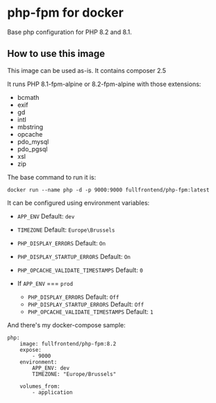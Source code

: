 # php-fpm for docker

Base php configuration for PHP 8.2 and 8.1.

## How to use this image

This image can be used as-is. It contains composer 2.5

It runs PHP 8.1-fpm-alpine or 8.2-fpm-alpine with those extensions:
* bcmath
* exif
* gd
* intl
* mbstring
* opcache
* pdo_mysql
* pdo_pgsql
* xsl
* zip
  
The base command to run it is:

    docker run --name php -d -p 9000:9000 fullfrontend/php-fpm:latest

It can be configured using environment variables:

 * `APP_ENV` Default: `dev`
 * `TIMEZONE` Default: `Europe\Brussels`
 * `PHP_DISPLAY_ERRORS` Default: `On`
 * `PHP_DISPLAY_STARTUP_ERRORS` Default: `On`
 * `PHP_OPCACHE_VALIDATE_TIMESTAMPS` Default: `0`

* If `APP_ENV` === `prod`
    * `PHP_DISPLAY_ERRORS` Default: `Off` 
    * `PHP_DISPLAY_STARTUP_ERRORS` Default: `Off` 
    * `PHP_OPCACHE_VALIDATE_TIMESTAMPS` Default: `1` 

And there's my docker-compose sample:

    php:
        image: fullfrontend/php-fpm:8.2
        expose:
            - 9000
        environment:
            APP_ENV: dev
            TIMEZONE: "Europe/Brussels"

        volumes_from:
            - application
